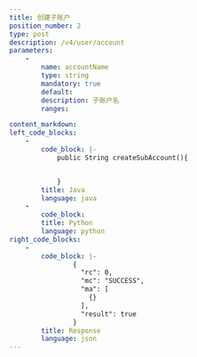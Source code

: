 ```yaml
---
title: 创建子账户
position_number: 2
type: post
description: /v4/user/account
parameters:
    -
        name: accountName
        type: string
        mandatory: true
        default:
        description: 子账户名
        ranges:

content_markdown:
left_code_blocks:
    -
        code_block: |-
            public String createSubAccount(){


            }
        title: Java
        language: java
    -
        code_block:
        title: Python
        language: python
right_code_blocks:
    -
        code_block: |-
                {
                  "rc": 0,
                  "mc": "SUCCESS",
                  "ma": [
                    {}
                  ],
                  "result": true
                }
        title: Response
        language: json
---
```

